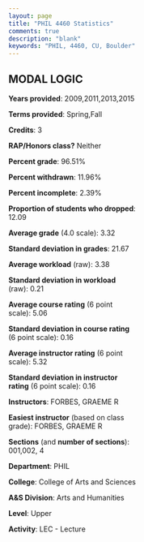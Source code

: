 ```yaml
---
layout: page
title: "PHIL 4460 Statistics"
comments: true
description: "blank"
keywords: "PHIL, 4460, CU, Boulder"
--- 
```

<head>
<script src="https://ajax.googleapis.com/ajax/libs/jquery/2.1.3/jquery.min.js"></script>
<script src="https://dl.dropboxusercontent.com/s/pc42nxpaw1ea4o9/highcharts.js?dl=0"></script>
<!-- <script src="../assets/js/highcharts.js"></script> -->
<style type="text/css">@font-face {
	font-family: "Bebas Neue";
	src: url(https://www.filehosting.org/file/details/544349/BebasNeue%20Regular.otf) format("opentype");
	}
	h1.Bebas { 
		font-family: "Bebas Neue", Verdana, Tahoma;
	}
</style>
</head>
<body>
	<div id="container" style="float: right; width: 45%; height: 88%; margin-left: 2.5%; margin-right: 2.5%;"></div>
	<script language="JavaScript">
		$(document).ready(function() {
		var chart = {type: 'column'};
		var title = {text: 'Grade Distribution'};
		var xAxis = {categories: ['A','B','C','D','F'],crosshair: true};
		var yAxis = {min: 0,title: {text: 'Percentage'}};
		var tooltip = {headerFormat: '<center><b><span style="font-size:20px">{point.key}</span></b></center>',
		               pointFormat: '<td style="padding:0"><b>{point.y:.1f}%</b></td>',
		               footerFormat: '</table>',shared: true,useHTML: true};
		var plotOptions = {column: {pointPadding: 0.0,borderWidth: 0}};  
		var credits = {enabled: false};var series= [{name: 'Percent',data: [51.95,32.47,9.09,5.19,1.3,]}];
		var json = {};
		json.chart = chart;
		json.title = title;
		json.tooltip = tooltip;
		json.xAxis = xAxis;
		json.yAxis = yAxis;  
		json.series = series;
		json.plotOptions = plotOptions;  
		json.credits = credits;
		$('#container').highcharts(json);
	});
	</script>
</body>
			   
## MODAL LOGIC

**Years provided**: 2009,2011,2013,2015

**Terms provided**: Spring,Fall

**Credits**: 3

**RAP/Honors class?** Neither

**Percent grade**: 96.51%

**Percent withdrawn**: 11.96%

**Percent incomplete**: 2.39%

**Proportion of students who dropped**: 12.09

**Average grade** (4.0 scale): 3.32

**Standard deviation in grades**: 21.67

**Average workload** (raw): 3.38

**Standard deviation in workload** (raw): 0.21

**Average course rating** (6 point scale): 5.06

**Standard deviation in course rating** (6 point scale): 0.16

**Average instructor rating** (6 point scale): 5.32

**Standard deviation in instructor rating** (6 point scale): 0.16

**Instructors**: FORBES, GRAEME R

**Easiest instructor** (based on class grade): FORBES, GRAEME R

**Sections** (and **number of sections**): 001,002, 4

**Department**: PHIL

**College**: College of Arts and Sciences

**A&S Division**: Arts and Humanities

**Level**: Upper

**Activity**: LEC - Lecture